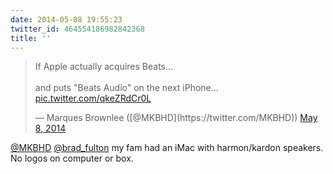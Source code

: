 ```yaml
---
date: 2014-05-08 19:55:23
twitter_id: 464554186982842368
title: ''
---
```


<blockquote class="twitter-tweet"><p lang="en" dir="ltr">If Apple actually acquires Beats…<br><br>and puts &quot;Beats Audio&quot; on the next iPhone… <a href="http://t.co/qkeZRdCr0L">pic.twitter.com/qkeZRdCr0L</a></p>&mdash; Marques Brownlee ([@MKBHD](https://twitter.com/MKBHD)) <a href="https://twitter.com/MKBHD/status/464530539450748930?ref_src=twsrc%5Etfw">May 8, 2014</a></blockquote>
<script async src="https://platform.twitter.com/widgets.js" charset="utf-8"></script>

[@MKBHD](https://twitter.com/MKBHD) [@brad_fulton](https://twitter.com/brad_fulton) my fam had an iMac with harmon/kardon speakers. No logos on computer or box.
